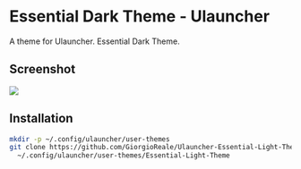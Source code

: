 # Essential Dark Theme - Ulauncher

A theme for Ulauncher. Essential Dark Theme.

## Screenshot

![](Screenshot_2022-04-24_01-40-36.png)

## Installation

```sh
mkdir -p ~/.config/ulauncher/user-themes
git clone https://github.com/GiorgioReale/Ulauncher-Essential-Light-Theme.git \
  ~/.config/ulauncher/user-themes/Essential-Light-Theme
```
